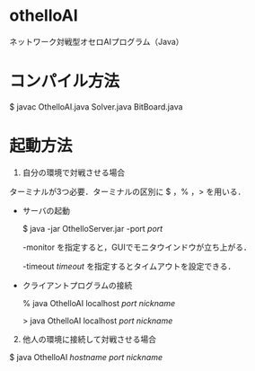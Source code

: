# othelloAI
ネットワーク対戦型オセロAIプログラム（Java）

# コンパイル方法
$ javac OthelloAI.java Solver.java BitBoard.java

# 起動方法
1. 自分の環境で対戦させる場合
  
  ターミナルが3つ必要．ターミナルの区別に $ ，% ，> を用いる．
  
  - サーバの起動
  
    $ java -jar OthelloServer.jar -port _port_

    -monitor を指定すると，GUIでモニタウインドウが立ち上がる．

    -timeout _timeout_ を指定するとタイムアウトを設定できる．

  - クライアントプログラムの接続
  
    % java OthelloAI localhost _port_ _nickname_

    \> java OthelloAI localhost _port_ _nickname_

2. 他人の環境に接続して対戦させる場合

  $ java OthelloAI _hostname_ _port_ _nickname_
